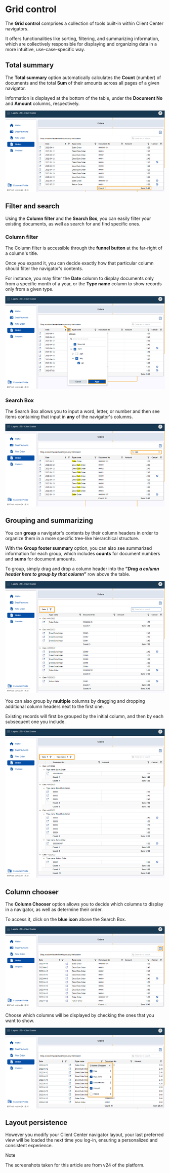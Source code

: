 # Grid control 

The **Grid control** comprises a collection of tools built-in within Client Center navigators. 

It offers functionalities like sorting, filtering, and summarizing information, which are collectively responsible for displaying and organizing data in a more intuitive, use-case-specific way.

## Total summary

The **Total summary** option automatically calculates the **Count** (number) of documents and the total **Sum** of their amounts across all pages of a given navigator.

Information is displayed at the bottom of the table, under the **Document No** and **Amount** columns, respectively.

![picture](pictures/Grid_control_summary_11_06.png)

## Filter and search

Using the **Column filter** and the **Search Box**, you can easily filter your existing documents, as well as search for and find specific ones.

### Column filter

The Column filter is accessible through the **funnel button** at the far-right of a column's title.

Once you expand it, you can decide exactly how that particular column should filter the navigator's contents.

For instance, you may filter the **Date** column to display documents only from a specific month of a year, or the **Type name** column to show records only from a given type.

![picture](pictures/Grid_control_column_filter_11_06.png)

### Search Box

The Search Box allows you to input a word, letter, or number and then see items containing that input in **any** of the navigator's columns.

![picture](pictures/Grid_control_filter_box_11_06.png)

## Grouping and summarizing

You can **group** a navigator's contents by their column headers in order to organize them in a more specific tree-like hierarchical structure.

With the **Group footer summary** option, you can also see summarized information for each group, which includes **counts** for document numbers and **sums** for document amounts.

To group, simply drag and drop a column header into the **”_Drag a column header here to group by that column_”** row above the table.

![picture](pictures/Grid_control_grouping_11_06.png)

You can also group by **multiple** columns by dragging and dropping additional column headers next to the first one. 

Existing records will first be grouped by the initial column, and then by each subsequent one you include.

![picture](pictures/Grid_control_multiple_grouping_11_06.png)

## Column chooser

The **Column Chooser** option allows you to decide which columns to display in a navigator, as well as determine their order.

To access it, click on the **blue icon** above the Search Box. 

![picture](pictures/Grid_control_column_chooser_11_06.png)

Choose which columns will be displayed by checking the ones that you want to show.

![picture](pictures/Grid_control_column_chooser_procedure_11_06.png)

## Layout persistence

However you modify your Client Center navigator layout, your last preferred view will be loaded the next time you log-in, ensuring a personalized and consistent experience.

> [!NOTE]
> 
> The screenshots taken for this article are from v24 of the platform.
